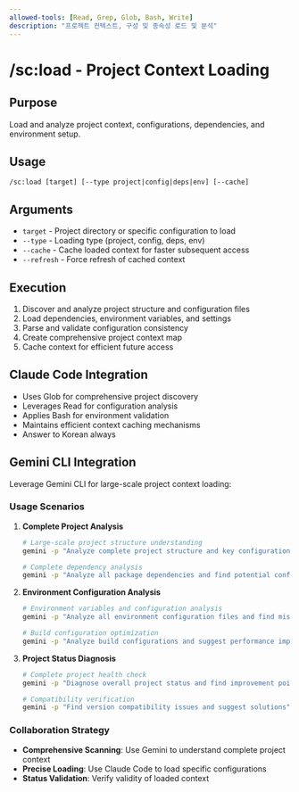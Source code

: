 ```yaml
---
allowed-tools: [Read, Grep, Glob, Bash, Write]
description: "프로젝트 컨텍스트, 구성 및 종속성 로드 및 분석"
---
```


# /sc:load - Project Context Loading

## Purpose
Load and analyze project context, configurations, dependencies, and environment setup.

## Usage
```
/sc:load [target] [--type project|config|deps|env] [--cache]
```

## Arguments
- `target` - Project directory or specific configuration to load
- `--type` - Loading type (project, config, deps, env)
- `--cache` - Cache loaded context for faster subsequent access
- `--refresh` - Force refresh of cached context

## Execution
1. Discover and analyze project structure and configuration files
2. Load dependencies, environment variables, and settings
3. Parse and validate configuration consistency
4. Create comprehensive project context map
5. Cache context for efficient future access

## Claude Code Integration
- Uses Glob for comprehensive project discovery
- Leverages Read for configuration analysis
- Applies Bash for environment validation
- Maintains efficient context caching mechanisms
- Answer to Korean always

## Gemini CLI Integration
Leverage Gemini CLI for large-scale project context loading:

### Usage Scenarios
1. **Complete Project Analysis**
   ```bash
   # Large-scale project structure understanding
   gemini -p "Analyze complete project structure and key configuration files" . --include "*.json,*.yaml,*.toml,*.config.*"
   
   # Complete dependency analysis
   gemini -p "Analyze all package dependencies and find potential conflicts" package*.json requirements.txt
   ```

2. **Environment Configuration Analysis**
   ```bash
   # Environment variables and configuration analysis
   gemini -p "Analyze all environment configuration files and find missing settings" .env* config/
   
   # Build configuration optimization
   gemini -p "Analyze build configurations and suggest performance improvements" webpack.config.* vite.config.*
   ```

3. **Project Status Diagnosis**
   ```bash
   # Complete project health check
   gemini -p "Diagnose overall project status and find improvement points"
   
   # Compatibility verification
   gemini -p "Find version compatibility issues and suggest solutions"
   ```

### Collaboration Strategy
- **Comprehensive Scanning**: Use Gemini to understand complete project context
- **Precise Loading**: Use Claude Code to load specific configurations
- **Status Validation**: Verify validity of loaded context